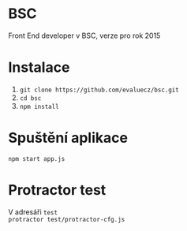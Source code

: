 # BSC
Front End developer v BSC, verze pro rok 2015

# Instalace

1. `git clone https://github.com/evaluecz/bsc.git`<br/>
2. `cd bsc`<br/>
3. `npm install`

# Spuštění aplikace
`npm start app.js`

# Protractor test
V adresáři `test`<br/>
`protractor test/protractor-cfg.js`